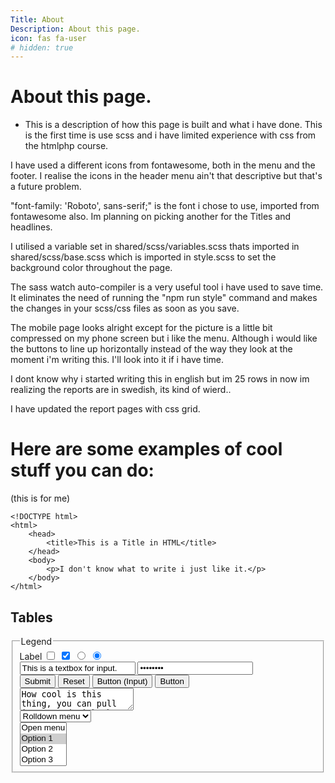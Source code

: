 ```yaml
---
Title: About
Description: About this page.
icon: fas fa-user
# hidden: true
---
```


About this page.
==================
* This is a description of how this page is built and what i have done. This is the first time is use scss and i have limited experience with css from the htmlphp course.

I have used a different icons from fontawesome, both in the menu and the footer. I realise the icons in the header menu ain't that descriptive but that's a future problem. 

"font-family: 'Roboto', sans-serif;" is the font i chose to use, imported from fontawesome also. Im planning on picking another for the Titles and headlines.

I utilised a variable set in shared/scss/variables.scss thats imported in shared/scss/base.scss which is imported in style.scss to set the background color throughout the page.

The sass watch auto-compiler is a very useful tool i have used to save time. It eliminates the need of running the "npm run style" command and makes the changes in your scss/css files as soon as you save.

The mobile page looks alright except for the picture is a little bit compressed on my phone screen but i like the menu. Although i would like the buttons to line up horizontally instead of the way they look at the moment i'm writing this. I'll look into it if i have time.

I dont know why i started writing this in english but im 25 rows in now im realizing the reports are in swedish, its kind of wierd..

I have updated the report pages with css grid. 

# Here are some examples of cool stuff you can do:
(this is for me)
```
<!DOCTYPE html>
<html>
    <head>
        <title>This is a Title in HTML</title>
    </head>
    <body>
        <p>I don't know what to write i just like it.</p>
    </body>
</html>
```

Tables
-----

<fieldset>
    <legend>Legend</legend>
    <label>Label</label>
    <input type="checkbox"/>
    <input type="checkbox" checked="checked"/>
    <input type="radio"/>
    <input type="radio" checked="checked"/><br/>
    <input type="text" value="This is a textbox for input."/>
    <input type="password" value="password"/><br/>
    <input type="submit" value="Submit"/>
    <input type="reset" value="Reset"/>
    <input type="button" value="Button (Input)"/>
    <button>Button</button><br/>
    <textarea>How cool is this thing, you can pull it out and pick the size yourself!</textarea><br/>
    <select>
        <option>Rolldown menu</option>
        <option>Option 1</option>
        <option>option 2</option>
    </select><br/>
    <select multiple="multiple">
        <option>Open menu</option>
        <option selected="selected">Option 1</option>
        <option>Option 2</option>
        <option>Option 3</option>
    </select>
</fieldset>
